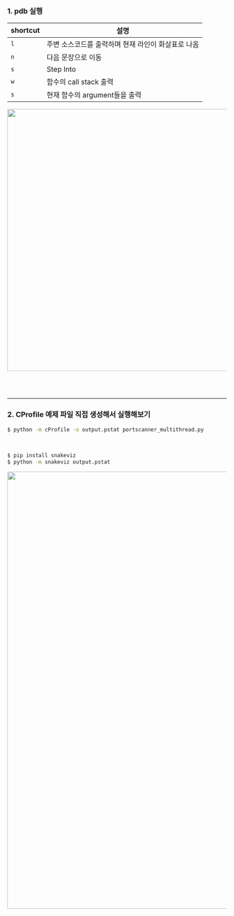 ### 1. pdb 실행

|shortcut|설명|
|---|---|
|`l`|주변 소스코드를 출력하며 현재 라인이 화살표로 나옴|
|`n`|다음 문장으로 이동|
|`s`|Step Into|
|`w`|함수의 call stack 출력|
|`s`|현재 함수의 argument들을 출력|

<img src="https://github.com/wooy0ng/wooy0ng/assets/37149278/f66f7214-b2cb-4178-9d1b-dfd27835e1cb" width=600>

<br><br><hr>

### 2. CProfile 예제 파일 직접 생성해서 실행해보기

``` bash
$ python -m cProfile -o output.pstat portscanner_multithread.py
```

<!-- <img src="https://github.com/wooy0ng/wooy0ng/assets/37149278/5e2852a3-c7d5-41fe-a3c8-5b172bd7e954" width=600> -->


<br>

``` bash
$ pip install snakeviz
$ python -m snakeviz output.pstat
```

<img src="https://github.com/wooy0ng/wooy0ng/assets/37149278/e1e0e8db-4679-4672-8689-6c3dcfcbe82e" width=1000>